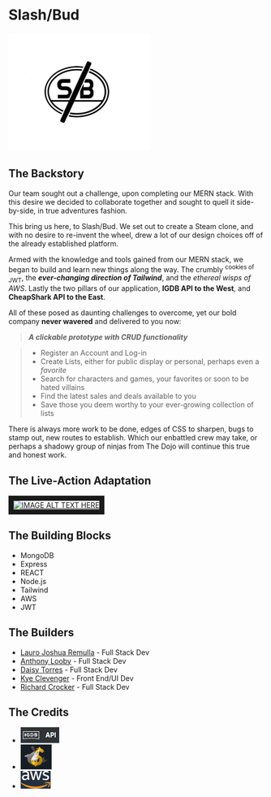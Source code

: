 # Slash/Bud
![alt text](https://github.com/LJR41/SlashBud/blob/master/client/slashbud/public/Img/slashbud.png)

## The Backstory 
Our team sought out a challenge, upon completing our MERN stack. With this desire we decided to collaborate together and sought to quell it side-by-side, in true adventures fashion. 

This bring us here, to Slash/Bud. We set out to create a Steam clone, and with no desire to re-invent the wheel, drew a lot of our design choices off of the already established platform.

Armed with the knowledge and tools gained from our MERN stack, we began to build and learn new things along the way. The crumbly <sup>cookies of</sup> <sub> JWT</sub>, the **_ever-changing direction of Tailwind_**, and the *ethereal wisps of AWS*. Lastly the two pillars of our application, **IGDB API to the West**, and **CheapShark API to the East**. 

All of these posed as daunting challenges to overcome, yet our bold company **never wavered** and delivered to you now: 


> *__A clickable prototype with CRUD functionality__*

> * Register an Account and Log-in
> * Create Lists, either for public display or personal, perhaps even a _favorite_
> * Search for characters and games, your favorites or soon to be hated villains
> * Find the latest sales and deals available to you
> * Save those you deem worthy to your ever-growing collection of lists


There is always more work to be done, edges of CSS to sharpen, bugs to stamp out, new routes to establish. Which our enbattled crew may take, or perhaps a shadowy group of ninjas from The Dojo will continue this true and honest work.

## The Live-Action Adaptation

<a href="http://www.youtube.com/watch?feature=player_embedded&v=z22w_uI-8W4" target="_blank"><img src="http://img.youtube.com/vi/z22w_uI-8W4/0.jpg" 
alt="IMAGE ALT TEXT HERE" width="240" height="180" border="10" />
</a>

## The Building Blocks
* MongoDB
* Express
* REACT
* Node.js
* Tailwind
* AWS
* JWT


## The Builders
* [Lauro Joshua Remulla](https://github.com/LJR41) - Full Stack Dev
* [Anthony Looby](https://github.com/Anthonylooby1) - Full Stack Dev
* [Daisy Torres](https://github.com/daisytorres) - Full Stack Dev
* [Kye Clevenger](https://github.com/KyeClevenger) - Front End/UI Dev
* [Richard Crocker](https://github.com/RichardTCrocker) - Full Stack Dev
  
## The Credits
* [![alt text](https://github.com/LJR41/SlashBud/blob/master/client/slashbud/public/Img/IGDB.png)](https://api-docs.igdb.com/#getting-started)
* [![alt text](https://github.com/LJR41/SlashBud/blob/master/client/slashbud/public/Img/cheapshark.png)](https://apidocs.cheapshark.com/)
* [![alt text](https://github.com/LJR41/SlashBud/blob/master/client/slashbud/public/Img/AWS.png)](https://aws.amazon.com/free/?all-free-tier.sort-by=item.additionalFields.SortRank&all-free-tier.sort-order=asc&awsf.Free%20Tier%20Types=*all&awsf.Free%20Tier%20Categories=*all)

